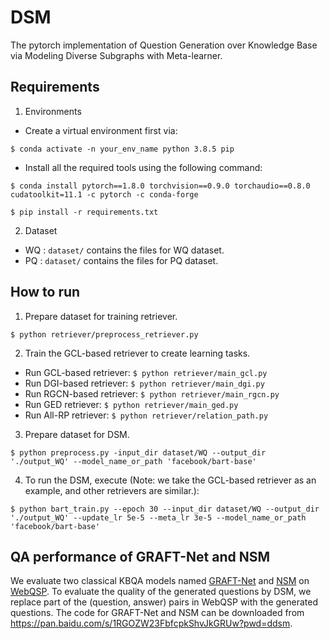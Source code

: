 # DSM
The pytorch implementation of Question Generation over Knowledge Base via Modeling Diverse Subgraphs with Meta-learner.

## Requirements
1. Environments
* Create a virtual environment first via:
```
$ conda activate -n your_env_name python 3.8.5 pip
```
* Install all the required tools using the following command:
```
$ conda install pytorch==1.8.0 torchvision==0.9.0 torchaudio==0.8.0 cudatoolkit=11.1 -c pytorch -c conda-forge

$ pip install -r requirements.txt
```
2. Dataset
* WQ : `dataset/` contains the files for WQ dataset. 
* PQ : `dataset/` contains the files for PQ dataset. 

## How to run 
1. Prepare dataset for training retriever.
```
$ python retriever/preprocess_retriever.py
```
2. Train the GCL-based retriever to create learning tasks.
* Run GCL-based retriever: 
``
 $ python retriever/main_gcl.py
``
* Run DGI-based retriever: 
``
 $ python retriever/main_dgi.py
``
* Run RGCN-based retriever: 
``
 $ python retriever/main_rgcn.py
``
* Run GED retriever: 
``
$ python retriever/main_ged.py
``
* Run All-RP retriever: 
``
 $ python retriever/relation_path.py
``
3. Prepare dataset for DSM.
```
$ python preprocess.py -input_dir dataset/WQ --output_dir './output_WQ' --model_name_or_path 'facebook/bart-base'
```
4. To run the DSM, execute (Note: we take the GCL-based retriever as an example, and other retrievers are similar.):
```
$ python bart_train.py --epoch 30 --input_dir dataset/WQ --output_dir './output_WQ' --update_lr 5e-5 --meta_lr 3e-5 --model_name_or_path 'facebook/bart-base'
```
## QA performance of GRAFT-Net and NSM
We evaluate two classical KBQA models named [GRAFT-Net](https://arxiv.org/abs/1809.00782) and [NSM](https://arxiv.org/abs/2101.03737) on [WebQSP](https://aclanthology.org/P16-2033.pdf). To evaluate the quality of the generated questions by DSM, we replace part of the (question, answer) pairs in WebQSP with the generated questions. The code for GRAFT-Net and NSM can be downloaded from https://pan.baidu.com/s/1RGOZW23FbfcpkShvJkGRUw?pwd=ddsm.

